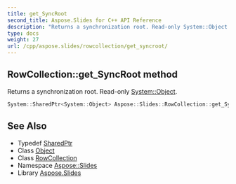 ```yaml
---
title: get_SyncRoot
second_title: Aspose.Slides for C++ API Reference
description: "Returns a synchronization root. Read-only System::Object."
type: docs
weight: 27
url: /cpp/aspose.slides/rowcollection/get_syncroot/
---
```

## RowCollection::get_SyncRoot method


Returns a synchronization root. Read-only [System::Object](../../../system/object/).

```cpp
System::SharedPtr<System::Object> Aspose::Slides::RowCollection::get_SyncRoot() override
```

## See Also

* Typedef [SharedPtr](../../../system/sharedptr/)
* Class [Object](../../../system/object/)
* Class [RowCollection](../)
* Namespace [Aspose::Slides](../../)
* Library [Aspose.Slides](../../../)
